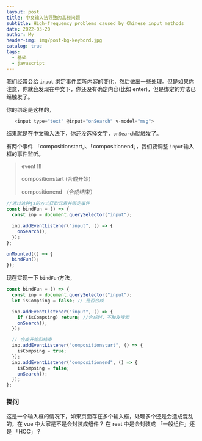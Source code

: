 ```yaml
---
layout: post
title: 中文输入法导致的高频问题
subtitle: High-frequency problems caused by Chinese input methods
date: 2022-03-20
author: My
header-img: img/post-bg-keybord.jpg
catalog: true
tags:
  - 基础
  - javascript
---
```


我们经常会给 `input` 绑定事件监听内容的变化，然后做出一些处理。但是如果你注意，你就会发现在中文下，你还没有确定内容(比如 enter)，但是绑定的方法已经触发了。


你的绑定是这样的，

```js
   <input type="text" @input="onSearch" v-model="msg">
```

结果就是在中文输入法下，你还没选择文字，`onSearch`就触发了。

有两个事件 「compositionstart」、「compositionend」，我们要调整 `input`输入框的事件监听。

> event !!!
>
> compositionstart (合成开始)
>
> compositionend （合成结束）

```js
//通过这种js的方式获取元素并绑定事件
const bindFun = () => {
  const inp = document.querySelector("input");

  inp.addEventListener("input", () => {
    onSearch();
  });
};

onMounted(() => {
  bindFun();
});
```

现在实现一下 `bindFun`方法，

```js
const bindFun = () => {
  const inp = document.querySelector("input");
  let isCompsing = false; // 是否合成

  inp.addEventListener("input", () => {
    if (isCompsing) return; //合成时，不触发搜索
    onSearch();
  });

  // 合成开始和结束
  inp.addEventListener("compositionstart", () => {
    isCompsing = true;
  });
  inp.addEventListener("compositionend", () => {
    isCompsing = false;
    onSearch();
  });
};
```
### 提问

这是一个输入框的情况下，如果页面存在多个输入框，处理多个还是会造成混乱的，在 vue 中大家是不是会封装成组件？ 在 reat 中是会封装成 「一般组件」还是 「HOC」 ?

